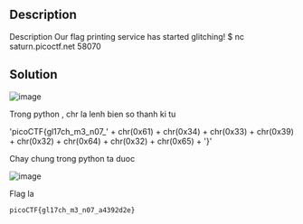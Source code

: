 ## Description

Description
Our flag printing service has started glitching!
$ nc saturn.picoctf.net 58070

## Solution

![image](https://github.com/yeuubonn2k4/Pico/assets/161863346/6c2d6aca-2e09-4170-adc2-67c69d3a0a70)

Trong python , chr la lenh bien so thanh ki tu

'picoCTF{gl17ch_m3_n07_' + chr(0x61) + chr(0x34) + chr(0x33) + chr(0x39) + chr(0x32) + chr(0x64) + chr(0x32) + chr(0x65) + '}'

Chay chung trong python ta duoc 

![image](https://github.com/yeuubonn2k4/Pico/assets/161863346/c409661f-073a-43e3-9455-80ed1765944c)

Flag la

`
picoCTF{gl17ch_m3_n07_a4392d2e}
`
